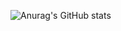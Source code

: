 
<span style = "background-color: #fff5b1;">

![Anurag's GitHub stats](https://github-readme-stats.vercel.app/api?username=JindoKim&show_icons=true&theme=highcontrast)

</span>